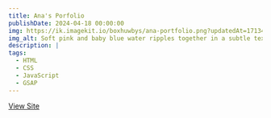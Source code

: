 ```yaml
---
title: Ana's Porfolio
publishDate: 2024-04-18 00:00:00
img: https://ik.imagekit.io/boxhuwbys/ana-portfolio.png?updatedAt=1713475341068
img_alt: Soft pink and baby blue water ripples together in a subtle texture.
description: |
tags:
  - HTML
  - CSS
  - JavaScript
  - GSAP
---
```


<a href="https://anakajfes.ca/" target="_blank">View Site</a>
